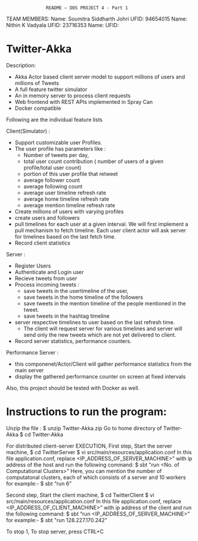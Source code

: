                    README – DOS PROJECT 4 - Part 1
TEAM MEMBERS: 
Name: Soumitra Siddharth Johri    UFID: 94654015
Name: Nithin K Vadyala            UFID: 23716353
Name:                             UFID:

Twitter-Akka
============

Description:

 * Akka Actor based client server model to support millions of users and millions of Tweets
 * A full feature twitter simulator
 * An in memory server to process client requests
 * Web frontend with REST APIs implemented in Spray Can
 * Docker compatible
 
Following are the individual feature lists

Client(Simulator) :

 * Support customizable user Profiles.
 * The user profile has parameters like : 
    * Number of tweets per day, 
    * total user count contribution ( number of users of a given profile/total user count)
    * portion of this user profile that retweet
    * average follower count
    * average following count
    * average user timeline refresh rate 
    * average home timeline refresh rate
    * average mention timeline refresh rate
 * Create millions of users with varying profiles
 * create users and followers
 * pull timelines for each user at a given interval. We will first implement a pull mechanism to fetch timeline. Each user client actor will ask server for timelines based on the last fetch time. 
 * Record client statistics
 
Server :
 * Register Users
 * Authenticate and Login user
 * Recieve tweets from user
 * Process incoming tweets :
    * save tweets in the usertimeline of the user, 
    * save tweets in the home timeline of the followers
    * save tweets in the mention timeline of the people mentioned in the tweet.
    * save tweets in the hashtag timeline
 * server respective timelines to user based on the last refresh time.
    * The client will request server for various timelines and server will send only the new tweets which are not yet delivered to client. 
 * Record server statistics, performance counters. 
 
Performance Server :
 * this componenet/Actor/Client will gather performance statistics from the main server 
 * display the gathered performance counter on screen at fixed intervals
 
Also, this project should be tested with Docker as well. 


Instructions to run the program:
============

Unzip the file :
$ unzip Twitter-Akka.zip
Go to home directory of Twitter-Akka 
         $ cd Twitter-Akka

For distributed client-server EXECUTION, 
    First step, Start the server machine,
         $ cd TwitterServer
         $ vi src/main/resources/application.conf
  In this file application.conf, replace <IP_ADDRESS_OF_SERVER_MACHINE>” with ip address of the host and run the following command:
         $ sbt "run <No. of Computational Clusters>"
         Here, you can mention the number of computatonal clusters, each of which consists of a server and 10 workers
         for example:- 
         $ sbt “run 6”
          
  Second step, Start the client machine,
          $ cd TwitterClient
          $ vi src/main/resources/application.conf
  In this file application.conf, replace <IP_ADDRESS_OF_CLIENT_MACHINE>” with ip address of the client and run the following command:
          $ sbt “run <IP_ADDRESS_OF_SERVER_MACHINE>” 
          for example:-
          $ sbt "run 128.227.170.242"

  To stop 
1, To stop server, press CTRL+C
       